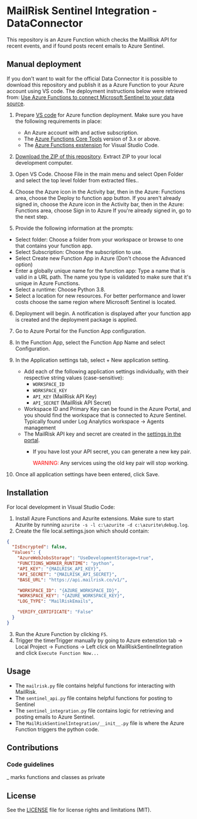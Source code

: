 # MailRisk Sentinel Integration - DataConnector

This repository is an Azure Function which checks the MailRisk API for recent events, and if found posts recent emails to Azure Sentinel.  


## Manual deployment 
If you don't want to wait for the official Data Connector it is possible to download this repository and publish it as a Azure Function to your Azure account using VS code. The deployment instructions below were retrieved from: [Use Azure Functions to connect Microsoft Sentinel to your data source](https://docs.microsoft.com/en-us/azure/sentinel/connect-azure-functions-template?tabs=MPY).

1. Prepare [VS code](https://docs.microsoft.com/nb-no/azure/azure-functions/create-first-function-vs-code-python?WT.mc_id=Portal-fx#configure-your-environment) for Azure function deployment. Make sure you have the following requirements in place:
   - An Azure account with and active subscription.
   - The [Azure Functions Core Tools](https://docs.microsoft.com/nb-no/azure/azure-functions/functions-run-local?tabs=v4%2Cwindows%2Ccsharp%2Cportal%2Cbash%2Ckeda#install-the-azure-functions-core-tools) version of 3.x or above.
   - The [Azure Functions exstension](https://marketplace.visualstudio.com/items?itemName=ms-azuretools.vscode-azurefunctions) for Visual Studio Code.

2. [Download the ZIP of this repository](https://github.com/securepractice/mailrisk-sentinel-connector/archive/refs/heads/master.zip). Extract ZIP to your local development computer.

3. Open VS Code. Choose File in the main menu and select Open Folder and select the top level folder from extracted files..

4. Choose the Azure icon in the Activity bar, then in the Azure: Functions area, choose the Deploy to function app button. If you aren't already signed in, choose the Azure icon in the Activity bar, then in the Azure: Functions area, choose Sign in to Azure If you're already signed in, go to the next step.

5. Provide the following information at the prompts:
  - Select folder: Choose a folder from your workspace or browse to one that contains your function app.
  - Select Subscription: Choose the subscription to use.
  - Select Create new Function App in Azure (Don't choose the Advanced option)
  - Enter a globally unique name for the function app: Type a name that is valid in a URL path. The name you type is validated to make sure that it's unique in Azure Functions.
  - Select a runtime: Choose Python 3.8.
  - Select a location for new resources. For better performance and lower costs choose the same region where Microsoft Sentinel is located.

6. Deployment will begin. A notification is displayed after your function app is created and the deployment package is applied.

7. Go to Azure Portal for the Function App configuration.

8. In the Function App, select the Function App Name and select Configuration.

9. In the Application settings tab, select + New application setting.
    - Add each of the following application settings individually, with their respective string values (case-sensitive):
      - `WORKSPACE_ID`
      - `WORKSPACE_KEY`
      - `API_KEY` (MailRisk API Key)
      - `API_SECRET` (MailRisk API Secret)
    - Workspace ID and Primary Key can be found in the Azure Portal, and you should find the workspace that is connected to Azure Sentinel. Typically found under Log Analytics workspace -> Agents management
    - The MailRisk API key and secret are created in the [settings in the portal](https://manage.securepractice.co/settings/security). 
      - If you have lost your API secret, you can generate a new key pair. 
      
        <span style="color:red">WARNING:</span> Any services using the old key pair will stop working.
10. Once all application settings have been entered, click Save.



## Installation
For local development in Visual Studio Code:
1. Install Azure Functions and Azurite extensions. Make sure to start Azurite by running `azurite -s -l c:\azurite -d c:\azurite\debug.log`.
2. Create the file local.settings.json which should contain:
```json
{
  "IsEncrypted": false,
  "Values": {
    "AzureWebJobsStorage": "UseDevelopmentStorage=true",
    "FUNCTIONS_WORKER_RUNTIME": "python",
    "API_KEY": "{MAILRISK_API_KEY}",
    "API_SECRET": "{MAILRISK_API_SECRET}",
    "BASE_URL": "https://api.mailrisk.co/v1/",

    "WORKSPACE_ID": "{AZURE_WORKSPACE_ID}",
    "WORKSPACE_KEY": "{AZURE_WORKSPACE_KEY}",
    "LOG_TYPE": "MailRiskEmails",

    "VERIFY_CERTIFICATE": "False"
  }
}
```
3. Run the Azure Function by clicking `F5`.
4. Trigger the timerTrigger manually by going to Azure extenstion tab -> Local Project -> Functions -> Left click on MailRiskSentinelIntegration and click `Execute Function Now...`

## Usage
- The `mailrisk.py` file contains helpful functions for interacting with MailRisk.
- The `sentinel_api.py` file contains helpful functions for posting to Sentinel
- The `sentinel_integration.py` file contains logic for retrieving and posting emails to Azure Sentinel.
- The `MailRiskSentinelIntegration/__init__.py` file is where the Azure Function triggers the python code.




## Contributions

### Code guidelines

_ marks functions and classes as private

                                                                   
## License
See the [LICENSE](https://github.com/securepractice/mailrisk-sentinel-connector/blob/master/LICENSE) file for license rights and limitations (MIT).